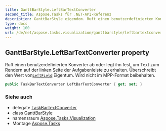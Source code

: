 ```yaml
---
title: GanttBarStyle.LeftBarTextConverter
second_title: Aspose.Tasks für .NET-API-Referenz
description: GanttBarStyle eigendom. Ruft einen benutzerdefinierten Konverter ab oder legt ihn fest um Text zum Rendern auf der linken Seite der Aufgabenleiste zu erhalten. Überschreibt den Wert vonLeftField Eigentum. Wird nicht im MPPFormat beibehalten.
type: docs
weight: 100
url: /de/net/aspose.tasks.visualization/ganttbarstyle/leftbartextconverter/
---
```

## GanttBarStyle.LeftBarTextConverter property

Ruft einen benutzerdefinierten Konverter ab oder legt ihn fest, um Text zum Rendern auf der linken Seite der Aufgabenleiste zu erhalten. Überschreibt den Wert von[`LeftField`](../leftfield/) Eigentum. Wird nicht im MPP-Format beibehalten.

```csharp
public TaskBarTextConverter LeftBarTextConverter { get; set; }
```

### Siehe auch

* delegate [TaskBarTextConverter](../../taskbartextconverter/)
* class [GanttBarStyle](../)
* namensraum [Aspose.Tasks.Visualization](../../ganttbarstyle/)
* Montage [Aspose.Tasks](../../../)



